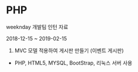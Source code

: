 # PHP
weeknday 개발팀 인턴 자료

2018-12-15 ~ 2019-02-15

1. MVC 모델 적용하여 게시판 만들기 (이벤트 게시판)
 - PHP, HTML5, MYSQL, BootStrap, 리눅스 서버 사용
